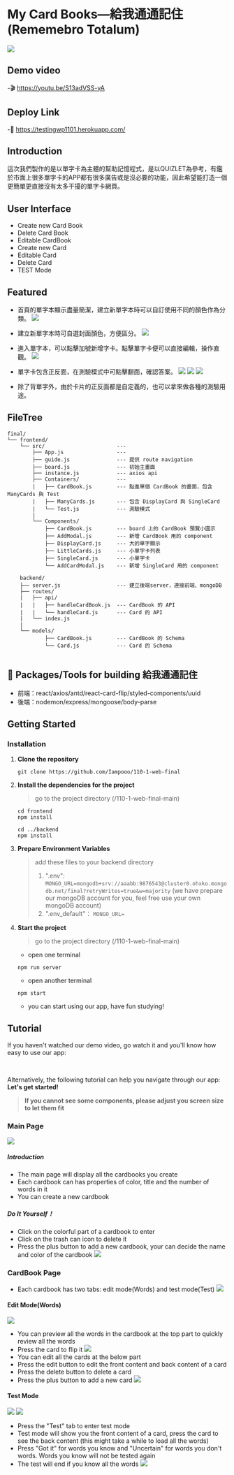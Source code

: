 # My Card Books—給我通通記住 (Rememebro Totalum)
![](https://i.imgur.com/Sm6SLu5.png)
## Demo video
-:clapper: https://youtu.be/S13adVSS-yA
## Deploy Link
-:100: https://testingwp1101.herokuapp.com/
## Introduction
這次我們製作的是以單字卡為主體的幫助記憶程式，是以QUIZLET為參考，有鑑於市面上很多單字卡的APP都有很多廣告或是沒必要的功能，因此希望能打造一個更簡單更直接沒有太多干擾的單字卡網頁。
## User Interface
- Create new Card Book
- Delete Card Book
- Editable CardBook
- Create new Card
- Editable Card
- Delete Card
- TEST Mode

## Featured
- 首頁的單字本顯示盡量簡潔，建立新單字本時可以自訂使用不同的顏色作為分類。
![](https://i.imgur.com/Sm6SLu5.png)
- 建立新單字本時可自選封面顏色，方便區分。
![](https://i.imgur.com/8rqIHgh.png)
- 進入單字本，可以點擊加號新增字卡。點擊單字卡便可以直接編輯，操作直觀。
![](https://i.imgur.com/LFPw41T.png)
- 單字卡包含正反面，在測驗模式中可點擊翻面，確認答案。
![](https://i.imgur.com/Ba9nDrc.png)
![](https://i.imgur.com/a1C9nmD.png)
![](https://i.imgur.com/HJ7oRvq.png)

- 除了背單字外，由於卡片的正反面都是自定義的，也可以拿來做各種的測驗用途。
## FileTree

```
final/
└── frontend/
    └── src/                       --- 
        ├── App.js                 --- 
        ├── guide.js               --- 提供 route navigation
        ├── board.js               --- 初始主畫面
        ├── instance.js            --- axios api
        ├── Containers/            --- 
        |   ├── CardBook.js        --- 點進單個 CardBook 的畫面，包含 ManyCards 與 Test
        |   ├── ManyCards.js       --- 包含 DisplayCard 與 SingleCard
        |   └── Test.js            --- 測驗模式
        |
        └── Components/
            ├── CardBook.js        --- board 上的 CardBook 預覽小圖示
            ├── AddModal.js        --- 新增 CardBook 用的 component
            ├── DisplayCard.js     --- 大的單字顯示
            ├── LittleCards.js     --- 小單字卡列表
            ├── SingleCard.js      --- 小單字卡
            └── AddCardModal.js    --- 新增 SingleCard 用的 component
            
    backend/
    ├── server.js                  --- 建立後端server，連接前端、mongoDB
    ├── routes/                    
    |   ├── api/
    |   |   ├── handleCardBook.js  --- CardBook 的 API
    |   |   └── handleCard.js      --- Card 的 API
    |   └── index.js    
    |
    └── models/                    
            ├── CardBook.js        --- CardBook 的 Schema
            └── Card.js            --- Card 的 Schema
    
```
## 🔨 Packages/Tools for building 給我通通記住
- 前端：react/axios/antd/react-card-flip/styled-components/uuid
- 後端：nodemon/express/mongoose/body-parse

## Getting Started
### Installation
1. **Clone the repository**
    ```shell=
    git clone https://github.com/Iampooo/110-1-web-final
    ```
2. **Install the dependencies for the project**
    > go to the project directory (/110-1-web-final-main)
    
    ```shell=
    cd frontend
    npm install
    ```
    ```shell=
    cd ../backend
    npm install
    ```
3. **Prepare Environment Variables**

    > add these files to your backend directory
    > 1. ".env":
    > `MONGO_URL=mongodb+srv://aaabb:9876543@cluster0.ohxko.mongodb.net/final?retryWrites=true&w=majority`
    > (we have prepare our mongoDB account for you, feel free use your own mongoDB account)
    > 2. ".env_default"：
    > `MONGO_URL=`
4. **Start the project**
    > go to the project directory (/110-1-web-final-main)
    * open one terminal
    ```shell=
    npm run server
    ```

    
    
    * open another terminal
    ```shell=
    npm start
    ```
    * you can start using our app, have fun studying!
    
## Tutorial
If you haven't watched our demo video, go watch it and you'll know how easy to use our app:
>
<br>

Alternatively, the following tutorial can help you navigate through our app:
**Let's get started!**

> **If you cannot see some components, please adjust you screen size to let them fit**
### Main Page
![](https://i.imgur.com/Sm6SLu5.png)
##### Introduction
* The main page will display all the cardbooks you create
* Each cardbook can has properties of color, title and the number of words in it
* You can create a new cardbook
##### Do It Yourself！
* Click on the colorful part of a cardbook to enter
* Click on the trash can icon to delete it
* Press the plus button to add a new cardbook, your can decide the name and color of the cardbook
![](https://i.imgur.com/8rqIHgh.png)

### CardBook Page

* Each cardbook has two tabs: edit mode(Words) and test mode(Test)
![](https://i.imgur.com/Ru9gdz7.png)
#### Edit Mode(Words)
![](https://i.imgur.com/hT531WC.png)
* You can preview all the words in the cardbook at the top part to quickly review all the words
* Press the card to flip it
![](https://i.imgur.com/LFPw41T.png)
* You can edit all the cards at the below part
* Press the edit button to edit the front content and back content of a card
* Press the delete button to delete a card
* Press the plus button to add a new card
![](https://i.imgur.com/IpvaLox.png)
#### Test Mode
![](https://i.imgur.com/Ba9nDrc.png)
![](https://i.imgur.com/a1C9nmD.png)
* Press the "Test" tab to enter test mode
* Test mode will show you the front content of a card, press the card to see the back content (this might take a while to load all the words)
* Press "Got it" for words you know and "Uncertain" for words you don't words. Words you know will not be tested again 
* The test will end if you know all the words
![](https://i.imgur.com/HJ7oRvq.png)
